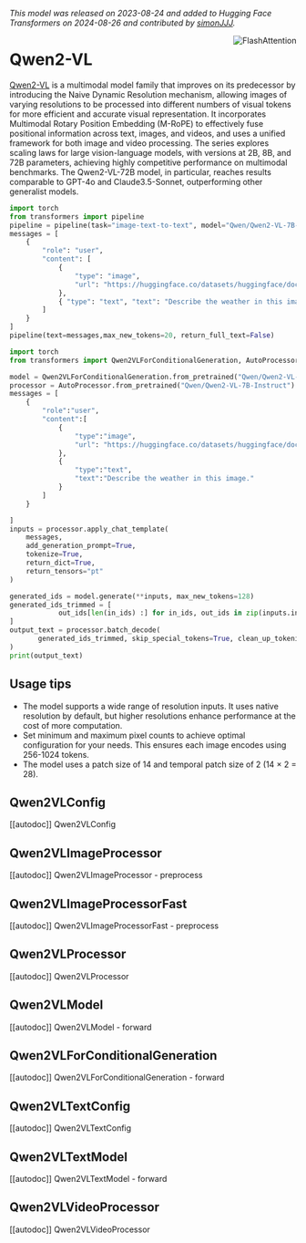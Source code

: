 <!--Copyright 2024 The HuggingFace Team. All rights reserved.

Licensed under the Apache License, Version 2.0 (the "License"); you may not use this file except in compliance with
the License. You may obtain a copy of the License at

http://www.apache.org/licenses/LICENSE-2.0

Unless required by applicable law or agreed to in writing, software distributed under the License is distributed on
an "AS IS" BASIS, WITHOUT WARRANTIES OR CONDITIONS OF ANY KIND, either express or implied. See the License for the
specific language governing permissions and limitations under the License.

⚠️ Note that this file is in Markdown but contain specific syntax for our doc-builder (similar to MDX) that may not be
rendered properly in your Markdown viewer.

-->
*This model was released on 2023-08-24 and added to Hugging Face Transformers on 2024-08-26 and contributed by [simonJJJ](https://huggingface.co/simonJJJ).*

<div style="float: right;">
    <div class="flex flex-wrap space-x-1">
        <img alt="FlashAttention" src="https://img.shields.io/badge/%E2%9A%A1%EF%B8%8E%20FlashAttention-eae0c8?style=flat">
    </div>
</div>

# Qwen2-VL

[Qwen2-VL](https://huggingface.co/papers/2409.12191) is a multimodal model family that improves on its predecessor by introducing the Naive Dynamic Resolution mechanism, allowing images of varying resolutions to be processed into different numbers of visual tokens for more efficient and accurate visual representation. It incorporates Multimodal Rotary Position Embedding (M-RoPE) to effectively fuse positional information across text, images, and videos, and uses a unified framework for both image and video processing. The series explores scaling laws for large vision-language models, with versions at 2B, 8B, and 72B parameters, achieving highly competitive performance on multimodal benchmarks. The Qwen2-VL-72B model, in particular, reaches results comparable to GPT-4o and Claude3.5-Sonnet, outperforming other generalist models.

<hfoptions id="usage">
<hfoption id="Pipeline">

```py
import torch
from transformers import pipeline
pipeline = pipeline(task="image-text-to-text", model="Qwen/Qwen2-VL-7B-Instruct", dtype="auto")
messages = [
    {
        "role": "user",
        "content": [
            {
                "type": "image",
                "url": "https://huggingface.co/datasets/huggingface/documentation-images/resolve/main/pipeline-cat-chonk.jpeg",
            },
            { "type": "text", "text": "Describe the weather in this image."},
        ]
    }
]
pipeline(text=messages,max_new_tokens=20, return_full_text=False)

```

</hfoption>
<hfoption id="Qwen2VLForConditionalGeneration">

```py
import torch
from transformers import Qwen2VLForConditionalGeneration, AutoProcessor

model = Qwen2VLForConditionalGeneration.from_pretrained("Qwen/Qwen2-VL-7B-Instruct", dtype="auto")
processor = AutoProcessor.from_pretrained("Qwen/Qwen2-VL-7B-Instruct")
messages = [
    {
        "role":"user",
        "content":[
            {
                "type":"image",
                "url": "https://huggingface.co/datasets/huggingface/documentation-images/resolve/main/pipeline-cat-chonk.jpeg"
            },
            {
                "type":"text",
                "text":"Describe the weather in this image."
            }
        ]
    }

]
inputs = processor.apply_chat_template(
    messages,
    add_generation_prompt=True,
    tokenize=True,
    return_dict=True,
    return_tensors="pt"
)

generated_ids = model.generate(**inputs, max_new_tokens=128)
generated_ids_trimmed = [
            out_ids[len(in_ids) :] for in_ids, out_ids in zip(inputs.input_ids, generated_ids)
]
output_text = processor.batch_decode(
       generated_ids_trimmed, skip_special_tokens=True, clean_up_tokenization_spaces=False
)
print(output_text)
```

</hfoption>
</hfoptions>

## Usage tips

- The model supports a wide range of resolution inputs. It uses native resolution by default, but higher resolutions enhance performance at the cost of more computation.
- Set minimum and maximum pixel counts to achieve optimal configuration for your needs. This ensures each image encodes using 256-1024 tokens.
- The model uses a patch size of 14 and temporal patch size of 2 (14 × 2 = 28).

## Qwen2VLConfig

[[autodoc]] Qwen2VLConfig

## Qwen2VLImageProcessor

[[autodoc]] Qwen2VLImageProcessor
    - preprocess

## Qwen2VLImageProcessorFast

[[autodoc]] Qwen2VLImageProcessorFast
    - preprocess

## Qwen2VLProcessor

[[autodoc]] Qwen2VLProcessor

## Qwen2VLModel

[[autodoc]] Qwen2VLModel
    - forward

## Qwen2VLForConditionalGeneration

[[autodoc]] Qwen2VLForConditionalGeneration
    - forward

## Qwen2VLTextConfig

[[autodoc]] Qwen2VLTextConfig

## Qwen2VLTextModel

[[autodoc]] Qwen2VLTextModel
    - forward

## Qwen2VLVideoProcessor

[[autodoc]] Qwen2VLVideoProcessor
